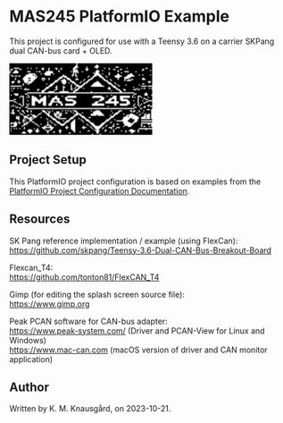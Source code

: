 # MAS245 PlatformIO Example

This project is configured for use with a Teensy 3.6 on a carrier SKPang dual CAN-bus card + OLED.

<img src="mas245_logo.png" alt="MAS245 splashscreen for OLED 128x64 pixels" width="256" height="128" />


## Project Setup

This PlatformIO project configuration is based on examples from the [PlatformIO Project Configuration Documentation](https://docs.platformio.org/page/projectconf.html).

## Resources

SK Pang reference implementation / example (using FlexCan):<br />
https://github.com/skpang/Teensy-3.6-Dual-CAN-Bus-Breakout-Board

Flexcan_T4:<br />
https://github.com/tonton81/FlexCAN_T4

Gimp (for editing the splash screen source file):<br />
https://www.gimp.org

Peak PCAN software for CAN-bus adapter:<br />
https://www.peak-system.com/ (Driver and PCAN-View for Linux and Windows)<br />
https://www.mac-can.com (macOS version of driver and CAN monitor application)

## Author

Written by K. M. Knausgård, on 2023-10-21.

